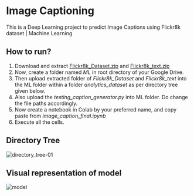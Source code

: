 # Image Captioning

This is a Deep Learning project to predict Image Captions using Flickr8k dataset | Machine Learning

## How to run?
1. Download and extract [Flickr8k_Dataset.zip](https://drive.google.com/file/d/19zcgQpmIIrfBUpu4gmDV5wTMCS7wdxl0/view?usp=sharing) and [Flickr8k_text.zip](https://drive.google.com/file/d/1KU9RuF17Ymk2Vz0VKSD6snS50UqRV5_z/view?usp=sharing)
2. Now, create a folder named *ML* in root directory of your Google Drive.
3. Then upload extracted folder of *Flickr8k_Dataset* and *Flickr8k_text* into the ML folder within a folder *analytics_dataset* as per directory tree given below.
4. Also upload the *testing_caption_generator.py* into ML folder. Do change the file paths accordingly.
5. Now create a notebook in Colab by your preferred name, and copy paste from *image_caption_final.ipynb*
6. Execute all the cells.

## Directory Tree
![directory_tree-01](https://user-images.githubusercontent.com/77050199/164980410-d637f547-ec60-48cd-b6e7-2a3ef279d8db.png)


## Visual representation of model
![model](https://user-images.githubusercontent.com/77050199/164979557-bc2448d4-05d9-4bb3-bdb0-9df9ac6f2377.png)
